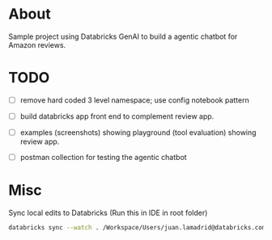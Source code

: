# About

Sample project using Databricks GenAI to build a agentic chatbot for Amazon reviews.


# TODO

- [ ] remove hard coded 3 level namespace; use config notebook pattern
- [ ] build databricks app front end to complement review app.
- [ ] examples (screenshots) showing playground (tool evaluation) showing review app.
- [ ] postman collection for testing the agentic chatbot



# Misc

Sync local edits to Databricks (Run this in IDE in root folder)
```bash
databricks sync --watch . /Workspace/Users/juan.lamadrid@databricks.com/databricks_apps/customer-reviews-tool-calling-agent
```

